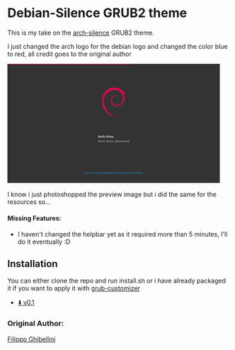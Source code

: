 # Debian-Silence GRUB2 theme

This is my take on the [arch-silence](https://github.com/fghibellini/arch-silence) GRUB2 theme.

I just changed the arch logo for the debian logo and changed the color blue to red, all credit goes to the original author

<img src="./preview.png" width="480">

I know i just photoshopped the preview image but i did the same for the resources so...

#### Missing Features:
* I haven't changed the helpbar yet as it required more than 5 minutes, I'll do it eventually :D

## Installation

You can either clone the repo and run install.sh or i have already packaged it if you want to apply it with [grub-customizer](https://launchpad.net/grub-customizer)
* [:arrow_down: v0.1](../../releases/download/v0.1/debian-silence-0.1.tar.gz)

### Original Author:

[Filippo Ghibellini](https://github.com/fghibellini)


